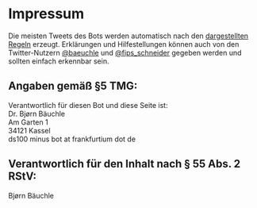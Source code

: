 Impressum
=========

Die meisten Tweets des Bots werden automatisch nach den [dargestellten
Regeln](/finde-lang.html) erzeugt. Erklärungen und Hilfestellungen
können auch von den Twitter-Nutzern
[@baeuchle](https://twitter.com/baeuchle/) und
[@fips\_schneider](https://twitter.com/fips_schneider/) gegeben werden
und sollten einfach erkennbar sein.

Angaben gemäß §5 TMG:
---------------------

Verantwortlich für diesen Bot und diese Seite ist:<br/>
Dr. Bjørn Bäuchle<br/>
Am Garten 1<br/>
34121 Kassel<br/>
ds100 minus bot at frankfurtium dot de

Verantwortlich für den Inhalt nach § 55 Abs. 2 RStV:
----------------------------------------------------

Bjørn Bäuchle

